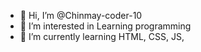 - 👋 Hi, I’m @Chinmay-coder-10
- 👀 I’m interested in Learning programming
- 🌱 I’m currently learning HTML, CSS, JS,


<!---
Chinmay-coder-10/Chinmay-coder-10 is a ✨ special ✨ repository because its `README.md` (this file) appears on your GitHub profile.
You can click the Preview link to take a look at your changes.
--->
